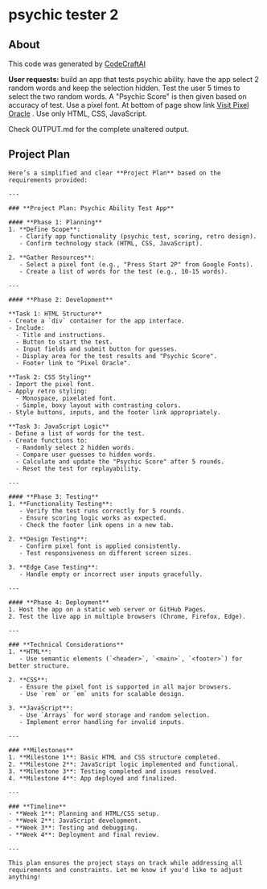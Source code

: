 # psychic tester 2

## About
This code was generated by [CodeCraftAI](https://codecraft.name)

**User requests:**
build an app that tests psychic ability. have the app select 2 random words and keep the selection hidden. Test the user 5 times to select the two random words.  A "Psychic Score" is then given based on accuracy of test. Use a pixel font. At bottom of page show link <a href="https://pixel-oracle.com/" target="_blank">Visit Pixel Oracle</a>
 . Use only HTML, CSS, JavaScript.

Check OUTPUT.md for the complete unaltered output.

## Project Plan
```
Here’s a simplified and clear **Project Plan** based on the requirements provided:

---

### **Project Plan: Psychic Ability Test App**

#### **Phase 1: Planning**  
1. **Define Scope**:  
   - Clarify app functionality (psychic test, scoring, retro design).  
   - Confirm technology stack (HTML, CSS, JavaScript).  

2. **Gather Resources**:  
   - Select a pixel font (e.g., "Press Start 2P" from Google Fonts).  
   - Create a list of words for the test (e.g., 10-15 words).  

---

#### **Phase 2: Development**  

**Task 1: HTML Structure**  
- Create a `div` container for the app interface.  
- Include:  
  - Title and instructions.  
  - Button to start the test.  
  - Input fields and submit button for guesses.  
  - Display area for the test results and "Psychic Score".  
  - Footer link to "Pixel Oracle".  

**Task 2: CSS Styling**  
- Import the pixel font.  
- Apply retro styling:  
  - Monospace, pixelated font.  
  - Simple, boxy layout with contrasting colors.  
- Style buttons, inputs, and the footer link appropriately.  

**Task 3: JavaScript Logic**  
- Define a list of words for the test.  
- Create functions to:  
  - Randomly select 2 hidden words.  
  - Compare user guesses to hidden words.  
  - Calculate and update the "Psychic Score" after 5 rounds.  
  - Reset the test for replayability.  

---

#### **Phase 3: Testing**  
1. **Functionality Testing**:  
   - Verify the test runs correctly for 5 rounds.  
   - Ensure scoring logic works as expected.  
   - Check the footer link opens in a new tab.  

2. **Design Testing**:  
   - Confirm pixel font is applied consistently.  
   - Test responsiveness on different screen sizes.  

3. **Edge Case Testing**:  
   - Handle empty or incorrect user inputs gracefully.  

---

#### **Phase 4: Deployment**  
1. Host the app on a static web server or GitHub Pages.  
2. Test the live app in multiple browsers (Chrome, Firefox, Edge).  

---

### **Technical Considerations**  
1. **HTML**:  
   - Use semantic elements (`<header>`, `<main>`, `<footer>`) for better structure.  

2. **CSS**:  
   - Ensure the pixel font is supported in all major browsers.  
   - Use `rem` or `em` units for scalable design.  

3. **JavaScript**:  
   - Use `Arrays` for word storage and random selection.  
   - Implement error handling for invalid inputs.  

---

### **Milestones**  
1. **Milestone 1**: Basic HTML and CSS structure completed.  
2. **Milestone 2**: JavaScript logic implemented and functional.  
3. **Milestone 3**: Testing completed and issues resolved.  
4. **Milestone 4**: App deployed and finalized.  

---

### **Timeline**  
- **Week 1**: Planning and HTML/CSS setup.  
- **Week 2**: JavaScript development.  
- **Week 3**: Testing and debugging.  
- **Week 4**: Deployment and final review.  

---

This plan ensures the project stays on track while addressing all requirements and constraints. Let me know if you'd like to adjust anything!
```
